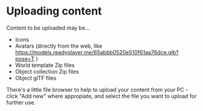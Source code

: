 # Uploading content

Content to be uploaded may be...
* Icons
* Avatars (directly from the web, like https://models.readyplayer.me/65abbb0520e510f61aa76dce.glb?pose=T )
* World template Zip files
* Object collection Zip files
* Object glTF files

There's a little file browser to help to upload your content from your PC - click "Add new" where appropiate, and select the file you want to upload for further use.
